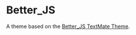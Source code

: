 # Better_JS

A theme based on the [Better_JS TextMate Theme](http://colorsublime.com/theme/Better_JS).
